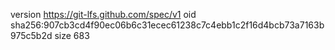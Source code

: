 version https://git-lfs.github.com/spec/v1
oid sha256:907cb3cd4f90ec06b6c31ecec61238c7c4ebb1c2f16d4bcb73a7163b975c5b2d
size 683
